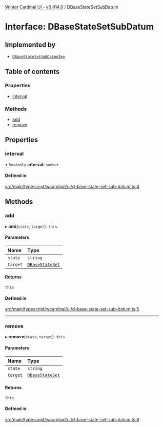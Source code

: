 [Winter Cardinal UI - v0.414.0](../index.md) / DBaseStateSetSubDatum

# Interface: DBaseStateSetSubDatum

## Implemented by

- [`DBaseStateSetSubDatumImp`](../classes/DBaseStateSetSubDatumImp.md)

## Table of contents

### Properties

- [interval](DBaseStateSetSubDatum.md#interval)

### Methods

- [add](DBaseStateSetSubDatum.md#add)
- [remove](DBaseStateSetSubDatum.md#remove)

## Properties

### interval

• `Readonly` **interval**: `number`

#### Defined in

[src/main/typescript/wcardinal/ui/d-base-state-set-sub-datum.ts:4](https://github.com/winter-cardinal/winter-cardinal-ui/blob/v0.414.0/src/main/typescript/wcardinal/ui/d-base-state-set-sub-datum.ts#L4)

## Methods

### add

▸ **add**(`state`, `target`): `this`

#### Parameters

| Name | Type |
| :------ | :------ |
| `state` | `string` |
| `target` | [`DBaseStateSet`](DBaseStateSet.md) |

#### Returns

`this`

#### Defined in

[src/main/typescript/wcardinal/ui/d-base-state-set-sub-datum.ts:5](https://github.com/winter-cardinal/winter-cardinal-ui/blob/v0.414.0/src/main/typescript/wcardinal/ui/d-base-state-set-sub-datum.ts#L5)

___

### remove

▸ **remove**(`state`, `target`): `this`

#### Parameters

| Name | Type |
| :------ | :------ |
| `state` | `string` |
| `target` | [`DBaseStateSet`](DBaseStateSet.md) |

#### Returns

`this`

#### Defined in

[src/main/typescript/wcardinal/ui/d-base-state-set-sub-datum.ts:6](https://github.com/winter-cardinal/winter-cardinal-ui/blob/v0.414.0/src/main/typescript/wcardinal/ui/d-base-state-set-sub-datum.ts#L6)
